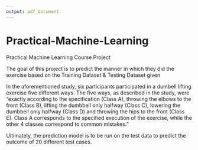 ```yaml
---
output: pdf_document
---
```

# Practical-Machine-Learning
Practical Machine Learning Course Project

The goal of this project is to predict the manner in which they did the exercise based on the Training Dataset & Testing Dataset given

In the aforementioned study, six participants participated in a dumbell lifting exercise five different ways. The five ways, as described in the study, were “exactly according to the specification (Class A), throwing the elbows to the front (Class B), lifting the dumbbell only halfway (Class C), lowering the dumbbell only halfway (Class D) and throwing the hips to the front (Class E). Class A corresponds to the specified execution of the exercise, while the other 4 classes correspond to common mistakes.”

Ultimately, the prediction model is to be run on the test data to predict the outcome of 20 different test cases.
